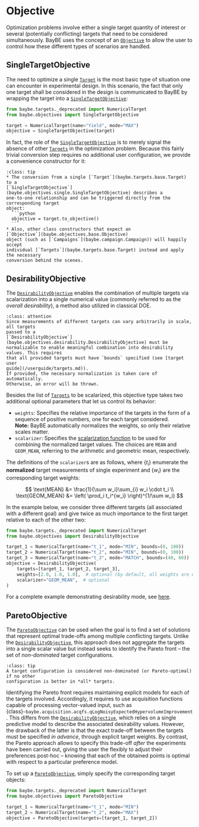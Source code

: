 # Objective

Optimization problems involve either a single target quantity of interest or 
several (potentially conflicting) targets that need to be considered simultaneously.
BayBE uses the concept of an [`Objective`](baybe.objective.Objective) to allow the user
to control how these different types of scenarios are handled.

## SingleTargetObjective
The need to optimize a single [`Target`](baybe.targets.base.Target) is the most basic
type of situation one can encounter in experimental design. 
In this scenario, the fact that only one target shall be considered in the design is
communicated to BayBE by wrapping the target into a
[`SingleTargetObjective`](baybe.objectives.single.SingleTargetObjective):
```python
from baybe.targets._deprecated import NumericalTarget
from baybe.objectives import SingleTargetObjective

target = NumericalTarget(name="Yield", mode="MAX")
objective = SingleTargetObjective(target)
```
In fact, the role of the
[`SingleTargetObjective`](baybe.objectives.single.SingleTargetObjective) 
is to merely signal the absence of other [`Targets`](baybe.targets.base.Target)
in the optimization problem.
Because this fairly trivial conversion step requires no additional user configuration,
we provide a convenience constructor for it:

````{admonition} Convenience construction and implicit conversion
:class: tip
* The conversion from a single [`Target`](baybe.targets.base.Target) to a
[`SingleTargetObjective`](baybe.objectives.single.SingleTargetObjective) describes a
one-to-one relationship and can be triggered directly from the corresponding target
object:
  ```python
  objective = target.to_objective()
  ```
* Also, other class constructors that expect an 
[`Objective`](baybe.objectives.base.Objective)
object (such as [`Campaigns`](baybe.campaign.Campaign)) will happily accept
individual [`Targets`](baybe.targets.base.Target) instead and apply the necessary
conversion behind the scenes.
````

## DesirabilityObjective
The [`DesirabilityObjective`](baybe.objectives.desirability.DesirabilityObjective)
enables the combination of multiple targets via scalarization into a single numerical
value (commonly referred to as the *overall desirability*), a method also utilized in
classical DOE.

```{admonition} Mandatory target bounds
:class: attention
Since measurements of different targets can vary arbitrarily in scale, all targets
passed to a
[`DesirabilityObjective`](baybe.objectives.desirability.DesirabilityObjective) must be
normalizable to enable meaningful combination into desirability values. This requires
that all provided targets must have `bounds` specified (see [target user
guide](/userguide/targets.md)).
If provided, the necessary normalization is taken care of automatically. 
Otherwise, an error will be thrown.
```

Besides the list of [`Targets`](baybe.targets.base.Target)
to be scalarized, this objective type takes two
additional optional parameters that let us control its behavior:
* `weights`: Specifies the relative importance of the targets in the form of a
  sequence of positive numbers, one for each target considered.  
  **Note:** 
  BayBE automatically normalizes the weights, so only their relative
  scales matter.
* `scalarizer`: Specifies the [scalarization function](baybe.objectives.enum.Scalarizer)
  to be used for combining the normalized target values. 
  The choices are `MEAN` and `GEOM_MEAN`, referring to the arithmetic and 
  geometric mean, respectively.

The definitions of the `scalarizer`s are as follows, where $\{t_i\}$ enumerate the
**normalized** target measurements of single experiment and $\{w_i\}$ are the
corresponding target weights:

$$
\text{MEAN} &= \frac{1}{\sum w_i}\sum_{i} w_i \cdot t_i \\
\text{GEOM_MEAN} &= \left( \prod_i t_i^{w_i} \right)^{1/\sum w_i}
$$


In the example below, we consider three different targets (all associated with a
different goal) and give twice as much importance to the first target relative to each 
of the other two:
```python
from baybe.targets._deprecated import NumericalTarget
from baybe.objectives import DesirabilityObjective

target_1 = NumericalTarget(name="t_1", mode="MIN", bounds=(0, 100))
target_2 = NumericalTarget(name="t_2", mode="MIN", bounds=(0, 100))
target_3 = NumericalTarget(name="t_3", mode="MATCH", bounds=(40, 60))
objective = DesirabilityObjective(
    targets=[target_1, target_2, target_3],
    weights=[2.0, 1.0, 1.0],  # optional (by default, all weights are equal)
    scalarizer="GEOM_MEAN",  # optional
)
```

For a complete example demonstrating desirability mode, see [here](./../../examples/Multi_Target/desirability).

## ParetoObjective
The [`ParetoObjective`](baybe.objectives.pareto.ParetoObjective) can be used when the
goal is to find a set of solutions that represent optimal trade-offs among
multiple conflicting targets. Unlike the
[`DesirabilityObjective`](#DesirabilityObjective), this approach does not aggregate the
targets into a single scalar value but instead seeks to identify the Pareto front – the
set of *non-dominated* target configurations.

```{admonition} Non-dominated Configurations
:class: tip
A target configuration is considered non-dominated (or Pareto-optimal) if no other
configuration is better in *all* targets.
```

Identifying the Pareto front requires maintaining explicit models for each of the
targets involved. Accordingly, it requires to use acquisition functions capable of
processing vector-valued input, such as
{class}`~baybe.acquisition.acqfs.qLogNoisyExpectedHypervolumeImprovement`. This differs
from the [`DesirabilityObjective`](#DesirabilityObjective), which relies on a single
predictive model to describe the associated desirability values. However, the drawback
of the latter is that the exact trade-off between the targets must be specified *in
advance*, through explicit target weights. By contrast, the Pareto approach allows to
specify this trade-off *after* the experiments have been carried out, giving the user
the flexibly to adjust their preferences post-hoc – knowing that each of the obtained
points is optimal with respect to a particular preference model.

To set up a [`ParetoObjective`](baybe.objectives.pareto.ParetoObjective), simply
specify the corresponding target objects:
```python
from baybe.targets._deprecated import NumericalTarget
from baybe.objectives import ParetoObjective

target_1 = NumericalTarget(name="t_1", mode="MIN")
target_2 = NumericalTarget(name="t_2", mode="MAX")
objective = ParetoObjective(targets=[target_1, target_2])
```

